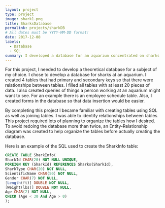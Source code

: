 ```yaml
---
layout: project
type: project
image: shark1.png
title: SharksDatabase
permalink: projects/sharkDB
# All dates must be YYYY-MM-DD format!
date: 2017-12-08
labels:
  - Database
  - SQL
summary: I developed a database for an aquarium concentrated on sharks.
---
```


<div class="ui small rounded images">
</div>

For this project, I needed to develop a theoretical database for a subject of my choice. I chose to develop a database for sharks
at an aquarium. I created 4 tables that had primary and secondary keys so that there were relationships between tables. I filled 
all tables with at least 20 pieces of data. I also created queries of things a person working at an aquarium might want to see. For
an example there is an employee schedule table. Also, I created forms in the database so that data insertion would be easier.

By completing this project I became familiar with creating tables using SQL as well as joining tables. I was able to identify 
relationships between tables. This project required lots of planning to organize the tables how I desired. To avoid redoing the
database more than twice, an Entity-Relationship diagram was created to help organize the tables before actually creating the
database.

Here is an example of the SQL used to create the SharkInfo table:

```SQL
CREATE TABLE SharkInfo(
SharkId CHAR(20) NOT NULL UNIQUE,
FOREIGN KEY (SharkId) REFERENCES Sharks(SharkId),
SharkType CHAR(20) NOT NULL,
ScientificName CHAR(50) NOT NULL,
Gender CHAR(7) NOT NULL,
[Length(ft)] DOUBLE NOT NULL,
[Weight(lbs)] DOUBLE NOT NULL,
Age CHAR(2) NOT NULL,
CHECK (Age < 30 And Age > 0)
);




